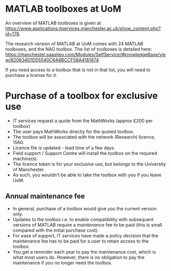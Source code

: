 # MATLAB toolboxes at UoM
An overview of MATLAB toolboxes is given at https://www.applications.itservices.manchester.ac.uk/show_content.php?id=178.

The research version of MATLAB at UoM comes with 24 MATLAB toolboxes, and the NAG toolbox.
The list of toolboxes is detailed here:
https://manchester.saasiteu.com/Modules/SelfService/#knowledgeBase/view/820634D1D55540C6A8BCCF58A4181874

If you need access to a toolbox that is not in that list, you will need to purchase a license for it.

# Purchase of a toolbox for exclusive use
- IT services request a quote from the MathWorks (approx £200 per toolbox)
- The user pays MathWorks directly for the quoted toolbox.
- The toolbox will be associated with the network (Research) licence, 1560.
- Licence file is updated - lead time of a few days.
- Field support / Support Centre will install the toolbox on the required machine(s).
- The licence token is for your exclusive use, but belongs to the University of Manchester.
- As such, you wouldn't be able to take the toolbox with you if you leave UoM.

## Annual maintenance fee
- In general, purchase of a toolbox would give you the current version only.
- Updates to the toolbox i.e. to enable compatibility with subsequent versions of MATLAB require a *maintenance* fee to be paid (this is small compared with the initial purchase cost).
- For ease of support, IT services have made a policy decision that the maintenance fee has to be paid for a user to retain access to the toolbox.
- You get a reminder each year to pay the maintenance cost, which is what most users do. However, there is no obligation to pay the maintenance if you no longer need the toolbox.
